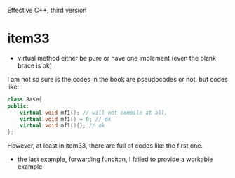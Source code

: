 Effective C++, third version

# item33

* virtual method either be pure or have one implement (even the blank brace is ok)

I am not so sure is the codes in the book are pseudocodes or not, but codes like:

``` cpp
class Base{
public:
    virtual void mf1(); // will not compile at all,
    virtual void mf1() = 0; // ok
    virtual void mf1(){}; // ok
};
```

However, at least in item33, there are full of codes like the first one.


* the last example, forwarding funciton, I failed to provide a workable example
